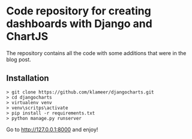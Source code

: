 # Code repository for creating dashboards with Django and ChartJS

The repository contains all the code with some additions that were in the blog post.   

## Installation

```dos
> git clone https://github.com/klameer/djangocharts.git
> cd djangocharts
> virtualenv venv
> venv\scritps\activate
> pip install -r requirements.txt
> python manage.py runserver
```

Go to http://127.0.0.1:8000 and enjoy!
